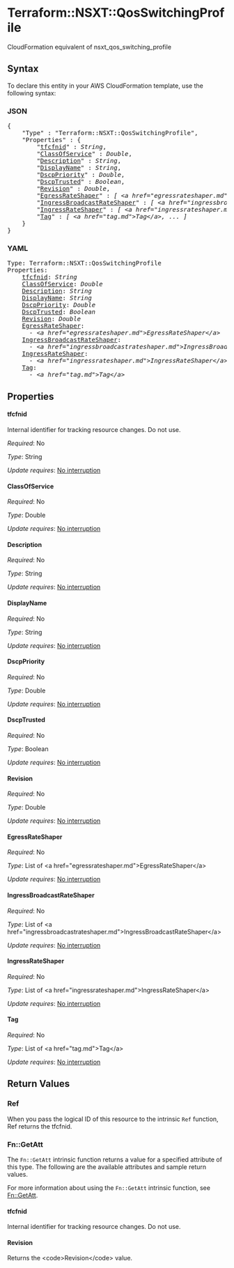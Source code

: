 # Terraform::NSXT::QosSwitchingProfile

CloudFormation equivalent of nsxt_qos_switching_profile

## Syntax

To declare this entity in your AWS CloudFormation template, use the following syntax:

### JSON

<pre>
{
    "Type" : "Terraform::NSXT::QosSwitchingProfile",
    "Properties" : {
        "<a href="#tfcfnid" title="tfcfnid">tfcfnid</a>" : <i>String</i>,
        "<a href="#classofservice" title="ClassOfService">ClassOfService</a>" : <i>Double</i>,
        "<a href="#description" title="Description">Description</a>" : <i>String</i>,
        "<a href="#displayname" title="DisplayName">DisplayName</a>" : <i>String</i>,
        "<a href="#dscppriority" title="DscpPriority">DscpPriority</a>" : <i>Double</i>,
        "<a href="#dscptrusted" title="DscpTrusted">DscpTrusted</a>" : <i>Boolean</i>,
        "<a href="#revision" title="Revision">Revision</a>" : <i>Double</i>,
        "<a href="#egressrateshaper" title="EgressRateShaper">EgressRateShaper</a>" : <i>[ &lt;a href=&#34;egressrateshaper.md&#34;&gt;EgressRateShaper&lt;/a&gt;, ... ]</i>,
        "<a href="#ingressbroadcastrateshaper" title="IngressBroadcastRateShaper">IngressBroadcastRateShaper</a>" : <i>[ &lt;a href=&#34;ingressbroadcastrateshaper.md&#34;&gt;IngressBroadcastRateShaper&lt;/a&gt;, ... ]</i>,
        "<a href="#ingressrateshaper" title="IngressRateShaper">IngressRateShaper</a>" : <i>[ &lt;a href=&#34;ingressrateshaper.md&#34;&gt;IngressRateShaper&lt;/a&gt;, ... ]</i>,
        "<a href="#tag" title="Tag">Tag</a>" : <i>[ &lt;a href=&#34;tag.md&#34;&gt;Tag&lt;/a&gt;, ... ]</i>
    }
}
</pre>

### YAML

<pre>
Type: Terraform::NSXT::QosSwitchingProfile
Properties:
    <a href="#tfcfnid" title="tfcfnid">tfcfnid</a>: <i>String</i>
    <a href="#classofservice" title="ClassOfService">ClassOfService</a>: <i>Double</i>
    <a href="#description" title="Description">Description</a>: <i>String</i>
    <a href="#displayname" title="DisplayName">DisplayName</a>: <i>String</i>
    <a href="#dscppriority" title="DscpPriority">DscpPriority</a>: <i>Double</i>
    <a href="#dscptrusted" title="DscpTrusted">DscpTrusted</a>: <i>Boolean</i>
    <a href="#revision" title="Revision">Revision</a>: <i>Double</i>
    <a href="#egressrateshaper" title="EgressRateShaper">EgressRateShaper</a>: <i>
      - &lt;a href=&#34;egressrateshaper.md&#34;&gt;EgressRateShaper&lt;/a&gt;</i>
    <a href="#ingressbroadcastrateshaper" title="IngressBroadcastRateShaper">IngressBroadcastRateShaper</a>: <i>
      - &lt;a href=&#34;ingressbroadcastrateshaper.md&#34;&gt;IngressBroadcastRateShaper&lt;/a&gt;</i>
    <a href="#ingressrateshaper" title="IngressRateShaper">IngressRateShaper</a>: <i>
      - &lt;a href=&#34;ingressrateshaper.md&#34;&gt;IngressRateShaper&lt;/a&gt;</i>
    <a href="#tag" title="Tag">Tag</a>: <i>
      - &lt;a href=&#34;tag.md&#34;&gt;Tag&lt;/a&gt;</i>
</pre>

## Properties

#### tfcfnid

Internal identifier for tracking resource changes. Do not use.

_Required_: No

_Type_: String

_Update requires_: [No interruption](https://docs.aws.amazon.com/AWSCloudFormation/latest/UserGuide/using-cfn-updating-stacks-update-behaviors.html#update-no-interrupt)

#### ClassOfService

_Required_: No

_Type_: Double

_Update requires_: [No interruption](https://docs.aws.amazon.com/AWSCloudFormation/latest/UserGuide/using-cfn-updating-stacks-update-behaviors.html#update-no-interrupt)

#### Description

_Required_: No

_Type_: String

_Update requires_: [No interruption](https://docs.aws.amazon.com/AWSCloudFormation/latest/UserGuide/using-cfn-updating-stacks-update-behaviors.html#update-no-interrupt)

#### DisplayName

_Required_: No

_Type_: String

_Update requires_: [No interruption](https://docs.aws.amazon.com/AWSCloudFormation/latest/UserGuide/using-cfn-updating-stacks-update-behaviors.html#update-no-interrupt)

#### DscpPriority

_Required_: No

_Type_: Double

_Update requires_: [No interruption](https://docs.aws.amazon.com/AWSCloudFormation/latest/UserGuide/using-cfn-updating-stacks-update-behaviors.html#update-no-interrupt)

#### DscpTrusted

_Required_: No

_Type_: Boolean

_Update requires_: [No interruption](https://docs.aws.amazon.com/AWSCloudFormation/latest/UserGuide/using-cfn-updating-stacks-update-behaviors.html#update-no-interrupt)

#### Revision

_Required_: No

_Type_: Double

_Update requires_: [No interruption](https://docs.aws.amazon.com/AWSCloudFormation/latest/UserGuide/using-cfn-updating-stacks-update-behaviors.html#update-no-interrupt)

#### EgressRateShaper

_Required_: No

_Type_: List of &lt;a href=&#34;egressrateshaper.md&#34;&gt;EgressRateShaper&lt;/a&gt;

_Update requires_: [No interruption](https://docs.aws.amazon.com/AWSCloudFormation/latest/UserGuide/using-cfn-updating-stacks-update-behaviors.html#update-no-interrupt)

#### IngressBroadcastRateShaper

_Required_: No

_Type_: List of &lt;a href=&#34;ingressbroadcastrateshaper.md&#34;&gt;IngressBroadcastRateShaper&lt;/a&gt;

_Update requires_: [No interruption](https://docs.aws.amazon.com/AWSCloudFormation/latest/UserGuide/using-cfn-updating-stacks-update-behaviors.html#update-no-interrupt)

#### IngressRateShaper

_Required_: No

_Type_: List of &lt;a href=&#34;ingressrateshaper.md&#34;&gt;IngressRateShaper&lt;/a&gt;

_Update requires_: [No interruption](https://docs.aws.amazon.com/AWSCloudFormation/latest/UserGuide/using-cfn-updating-stacks-update-behaviors.html#update-no-interrupt)

#### Tag

_Required_: No

_Type_: List of &lt;a href=&#34;tag.md&#34;&gt;Tag&lt;/a&gt;

_Update requires_: [No interruption](https://docs.aws.amazon.com/AWSCloudFormation/latest/UserGuide/using-cfn-updating-stacks-update-behaviors.html#update-no-interrupt)

## Return Values

### Ref

When you pass the logical ID of this resource to the intrinsic `Ref` function, Ref returns the tfcfnid.

### Fn::GetAtt

The `Fn::GetAtt` intrinsic function returns a value for a specified attribute of this type. The following are the available attributes and sample return values.

For more information about using the `Fn::GetAtt` intrinsic function, see [Fn::GetAtt](https://docs.aws.amazon.com/AWSCloudFormation/latest/UserGuide/intrinsic-function-reference-getatt.html).

#### tfcfnid

Internal identifier for tracking resource changes. Do not use.

#### Revision

Returns the &lt;code&gt;Revision&lt;/code&gt; value.


